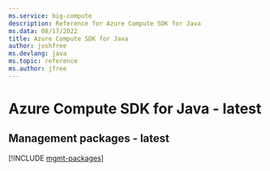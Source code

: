 ```yaml
---
ms.service: big-compute
description: Reference for Azure Compute SDK for Java
ms.data: 08/17/2022
title: Azure Compute SDK for Java
author: joshfree
ms.devlang: java
ms.topic: reference
ms.author: jfree
---
```

# Azure Compute SDK for Java - latest

## Management packages - latest
[!INCLUDE [mgmt-packages](compute-mgmt-index.md)]